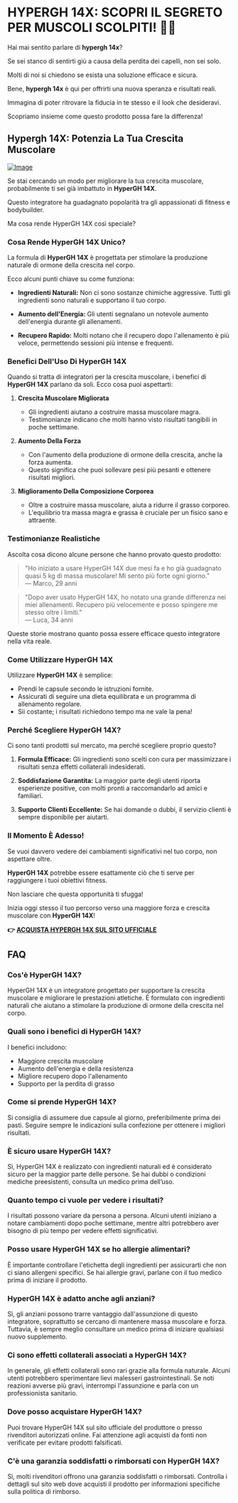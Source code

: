 # HYPERGH 14X: SCOPRI IL SEGRETO PER MUSCOLI SCOLPITI! 💪✨

Hai mai sentito parlare di **hypergh 14x**? 

Se sei stanco di sentirti giù a causa della perdita dei capelli, non sei solo. 

Molti di noi si chiedono se esista una soluzione efficace e sicura. 

Bene, **hypergh 14x** è qui per offrirti una nuova speranza e risultati reali. 

Immagina di poter ritrovare la fiducia in te stesso e il look che desideravi. 

Scopriamo insieme come questo prodotto possa fare la differenza!

## Hypergh 14X: Potenzia La Tua Crescita Muscolare

[![Image](https://www2.sellhealth.com/111/hypergh14x_b_4_3.jpg)](https://gchaffi.com/WV4Cc3xU)

Se stai cercando un modo per migliorare la tua crescita muscolare, probabilmente ti sei già imbattuto in **HyperGH 14X**.

Questo integratore ha guadagnato popolarità tra gli appassionati di fitness e bodybuilder.

Ma cosa rende HyperGH 14X così speciale?

### Cosa Rende HyperGH 14X Unico?

La formula di **HyperGH 14X** è progettata per stimolare la produzione naturale di ormone della crescita nel corpo.

Ecco alcuni punti chiave su come funziona:

- **Ingredienti Naturali:** Non ci sono sostanze chimiche aggressive. Tutti gli ingredienti sono naturali e supportano il tuo corpo.
  
- **Aumento dell'Energia:** Gli utenti segnalano un notevole aumento dell'energia durante gli allenamenti.

- **Recupero Rapido:** Molti notano che il recupero dopo l'allenamento è più veloce, permettendo sessioni più intense e frequenti.

### Benefici Dell'Uso Di HyperGH 14X

Quando si tratta di integratori per la crescita muscolare, i benefici di **HyperGH 14X** parlano da soli. Ecco cosa puoi aspettarti:

1. **Crescita Muscolare Migliorata**
   - Gli ingredienti aiutano a costruire massa muscolare magra.
   - Testimonianze indicano che molti hanno visto risultati tangibili in poche settimane.

2. **Aumento Della Forza**
   - Con l'aumento della produzione di ormone della crescita, anche la forza aumenta.
   - Questo significa che puoi sollevare pesi più pesanti e ottenere risultati migliori.

3. **Miglioramento Della Composizione Corporea**
   - Oltre a costruire massa muscolare, aiuta a ridurre il grasso corporeo.
   - L'equilibrio tra massa magra e grassa è cruciale per un fisico sano e attraente.

### Testimonianze Realistiche

Ascolta cosa dicono alcune persone che hanno provato questo prodotto:

> "Ho iniziato a usare HyperGH 14X due mesi fa e ho già guadagnato quasi 5 kg di massa muscolare! Mi sento più forte ogni giorno."  
> — Marco, 29 anni

> "Dopo aver usato HyperGH 14X, ho notato una grande differenza nei miei allenamenti. Recupero più velocemente e posso spingere me stesso oltre i limiti."  
> — Luca, 34 anni

Queste storie mostrano quanto possa essere efficace questo integratore nella vita reale.

### Come Utilizzare HyperGH 14X

Utilizzare **HyperGH 14X** è semplice:

- Prendi le capsule secondo le istruzioni fornite.
- Assicurati di seguire una dieta equilibrata e un programma di allenamento regolare.
- Sii costante; i risultati richiedono tempo ma ne vale la pena!

### Perché Scegliere HyperGH 14X?

Ci sono tanti prodotti sul mercato, ma perché scegliere proprio questo?

1. **Formula Efficace:** Gli ingredienti sono scelti con cura per massimizzare i risultati senza effetti collaterali indesiderati.
   
2. **Soddisfazione Garantita:** La maggior parte degli utenti riporta esperienze positive, con molti pronti a raccomandarlo ad amici e familiari.

3. **Supporto Clienti Eccellente:** Se hai domande o dubbi, il servizio clienti è sempre disponibile per aiutarti.

### Il Momento È Adesso!

Se vuoi davvero vedere dei cambiamenti significativi nel tuo corpo, non aspettare oltre.

**HyperGH 14X** potrebbe essere esattamente ciò che ti serve per raggiungere i tuoi obiettivi fitness.

Non lasciare che questa opportunità ti sfugga!

Inizia oggi stesso il tuo percorso verso una maggiore forza e crescita muscolare con **HyperGH 14X**!



**👉 [ACQUISTA HYPERGH 14X SUL SITO UFFICIALE](https://gchaffi.com/WV4Cc3xU)**

## FAQ

### Cos'è HyperGH 14X?
HyperGH 14X è un integratore progettato per supportare la crescita muscolare e migliorare le prestazioni atletiche. È formulato con ingredienti naturali che aiutano a stimolare la produzione di ormone della crescita nel corpo.

### Quali sono i benefici di HyperGH 14X?
I benefici includono:
- Maggiore crescita muscolare
- Aumento dell'energia e della resistenza
- Migliore recupero dopo l'allenamento
- Supporto per la perdita di grasso

### Come si prende HyperGH 14X?
Si consiglia di assumere due capsule al giorno, preferibilmente prima dei pasti. Seguire sempre le indicazioni sulla confezione per ottenere i migliori risultati.

### È sicuro usare HyperGH 14X?
Sì, HyperGH 14X è realizzato con ingredienti naturali ed è considerato sicuro per la maggior parte delle persone. Se hai dubbi o condizioni mediche preesistenti, consulta un medico prima dell’uso.

### Quanto tempo ci vuole per vedere i risultati?
I risultati possono variare da persona a persona. Alcuni utenti iniziano a notare cambiamenti dopo poche settimane, mentre altri potrebbero aver bisogno di più tempo per vedere effetti significativi.

### Posso usare HyperGH 14X se ho allergie alimentari?
È importante controllare l'etichetta degli ingredienti per assicurarti che non ci siano allergeni specifici. Se hai allergie gravi, parlane con il tuo medico prima di iniziare il prodotto.

### HyperGH 14X è adatto anche agli anziani?
Sì, gli anziani possono trarre vantaggio dall'assunzione di questo integratore, soprattutto se cercano di mantenere massa muscolare e forza. Tuttavia, è sempre meglio consultare un medico prima di iniziare qualsiasi nuovo supplemento.

### Ci sono effetti collaterali associati a HyperGH 14X?
In generale, gli effetti collaterali sono rari grazie alla formula naturale. Alcuni utenti potrebbero sperimentare lievi malesseri gastrointestinali. Se noti reazioni avverse più gravi, interrompi l'assunzione e parla con un professionista sanitario.

### Dove posso acquistare HyperGH 14X?
Puoi trovare HyperGH 14X sul sito ufficiale del produttore o presso rivenditori autorizzati online. Fai attenzione agli acquisti da fonti non verificate per evitare prodotti falsificati.

### C'è una garanzia soddisfatti o rimborsati con HyperGH 14X?
Sì, molti rivenditori offrono una garanzia soddisfatti o rimborsati. Controlla i dettagli sul sito web dove acquisti il prodotto per informazioni specifiche sulla politica di rimborso.